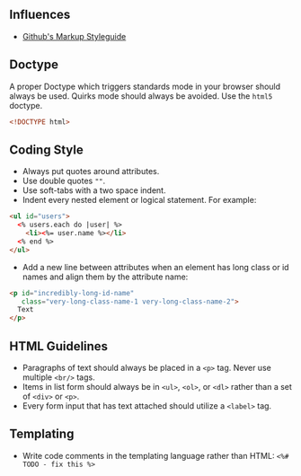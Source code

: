 ## Influences
* [Github's Markup Styleguide](https://github.com/styleguide/templates)

## Doctype
A proper Doctype which triggers standards mode in your browser should always be used. Quirks mode should always be avoided. Use the `html5` doctype.

```html
<!DOCTYPE html>
```

## Coding Style
* Always put quotes around attributes.
* Use double quotes `""`.
* Use soft-tabs with a two space indent.
* Indent every nested element or logical statement. For example:
```html
<ul id="users">
  <% users.each do |user| %>
    <li><%= user.name %></li>
  <% end %>
</ul>
```
* Add a new line between attributes when an element has long class or id names and align them by the attribute name:
```html
<p id="incredibly-long-id-name"
   class="very-long-class-name-1 very-long-class-name-2">
  Text
</p>
```

## HTML Guidelines
* Paragraphs of text should always be placed in a `<p>` tag. Never use multiple `<br/>` tags.
* Items in list form should always be in `<ul>`, `<ol>`, or `<dl>` rather than a set of `<div>` or `<p>`.
* Every form input that has text attached should utilize a `<label>` tag.

## Templating
* Write code comments in the templating language rather than HTML: `<%# TODO - fix this %>`
